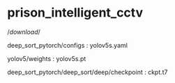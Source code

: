 # prison_intelligent_cctv

/*download*/

deep_sort_pytorch/configs : yolov5s.yaml

yolov5/weights : yolov5s.pt

deep_sort_pytorch/deep_sort/deep/checkpoint :  ckpt.t7
